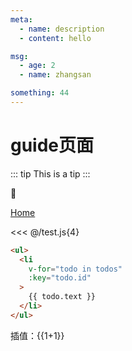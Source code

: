 ```yaml
---
meta:
  - name: description
  - content: hello

msg:
  - age: 2
  - name: zhangsan

something: 44
---
```


# guide页面
::: tip
This is a tip
:::

<!-- <h1>{{$page}}</h1> -->

:100:

[Home](/firstPage/)

<<< @/test.js{4}

``` html
<ul>
  <li
    v-for="todo in todos"
    :key="todo.id"
  >
    {{ todo.text }}
  </li>
</ul>
```
插值：{{1+1}}